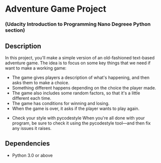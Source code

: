 # Adventure Game Project 
### (Udacity Introduction to Programming Nano Degreee Python section)

## Description 

In this project, you'll make a simple version of an old-fashioned text-based adventure game. The idea is to focus on some key things that we need if want to make a working game:

* The game gives players a description of what's   happening, and then asks them to make a choice.
* Something different happens depending on the choice the player made.
* The game also includes some random factors, so that it's a little different each time.
* The game has conditions for winning and losing.
* When the game is over, it asks if the player wants to play again.

- Check your style with pycodestyle
When you're all done with your program, be sure to check it using the pycodestyle tool—and then fix any issues it raises.

## Dependencies 
* Python 3.0 or above